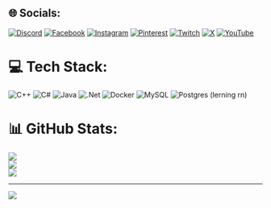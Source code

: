 
## 🌐 Socials:
[![Discord](https://img.shields.io/badge/Discord-%237289DA.svg?logo=discord&logoColor=white)](https://discord.gg/boyjayy) [![Facebook](https://img.shields.io/badge/Facebook-%231877F2.svg?logo=Facebook&logoColor=white)](https://facebook.com/BoyJayy) [![Instagram](https://img.shields.io/badge/Instagram-%23E4405F.svg?logo=Instagram&logoColor=white)](https://instagram.com/boyjayyyyy) [![Pinterest](https://img.shields.io/badge/Pinterest-%23E60023.svg?logo=Pinterest&logoColor=white)](https://pinterest.com/BoyJayy) [![Twitch](https://img.shields.io/badge/Twitch-%239146FF.svg?logo=Twitch&logoColor=white)](https://twitch.tv/boyjayy) [![X](https://img.shields.io/badge/X-black.svg?logo=X&logoColor=white)](https://x.com/BoyJayy1) [![YouTube](https://img.shields.io/badge/YouTube-%23FF0000.svg?logo=YouTube&logoColor=white)](https://youtube.com/@boyjay5799) 

# 💻 Tech Stack:
![C++](https://img.shields.io/badge/c++-%2300599C.svg?style=flat&logo=c%2B%2B&logoColor=white) ![C#](https://img.shields.io/badge/c%23-%23239120.svg?style=flat&logo=csharp&logoColor=white) ![Java](https://img.shields.io/badge/java-%23ED8B00.svg?style=flat&logo=openjdk&logoColor=white) ![.Net](https://img.shields.io/badge/.NET-5C2D91?style=flat&logo=.net&logoColor=white) ![Docker](https://img.shields.io/badge/docker-%230db7ed.svg?style=flat&logo=docker&logoColor=white) ![MySQL](https://img.shields.io/badge/mysql-%2300000f.svg?style=flat&logo=mysql&logoColor=white) ![Postgres](https://img.shields.io/badge/postgres-%23316192.svg?style=flat&logo=postgresql&logoColor=white) (lerning rn)
# 📊 GitHub Stats:
![](https://github-readme-stats.vercel.app/api?username=BoyJayy&theme=radical&hide_border=false&include_all_commits=true&count_private=true)<br/>
![](https://github-readme-streak-stats.herokuapp.com/?user=BoyJayy&theme=radical&hide_border=false)<br/>
![](https://github-readme-stats.vercel.app/api/top-langs/?username=BoyJayy&theme=radical&hide_border=false&include_all_commits=true&count_private=true&layout=compact)

---
[![](https://visitcount.itsvg.in/api?id=BoyJayy&icon=0&color=0)](https://visitcount.itsvg.in)

<!-- Proudly created with GPRM ( https://gprm.itsvg.in ) -->
